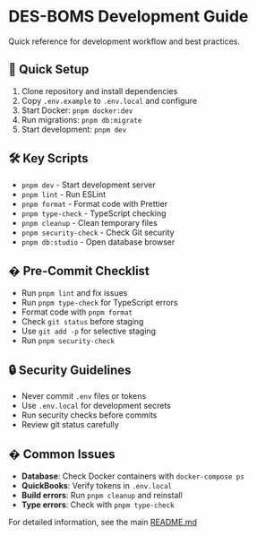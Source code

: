 # DES-BOMS Development Guide

Quick reference for development workflow and best practices.

## 🚀 Quick Setup

1. Clone repository and install dependencies
2. Copy `.env.example` to `.env.local` and configure
3. Start Docker: `pnpm docker:dev`
4. Run migrations: `pnpm db:migrate`
5. Start development: `pnpm dev`

## 🛠️ Key Scripts

- `pnpm dev` - Start development server
- `pnpm lint` - Run ESLint
- `pnpm format` - Format code with Prettier
- `pnpm type-check` - TypeScript checking
- `pnpm cleanup` - Clean temporary files
- `pnpm security-check` - Check Git security
- `pnpm db:studio` - Open database browser

## � Pre-Commit Checklist

- Run `pnpm lint` and fix issues
- Run `pnpm type-check` for TypeScript errors
- Format code with `pnpm format`
- Check `git status` before staging
- Use `git add -p` for selective staging
- Run `pnpm security-check`

## 🔒 Security Guidelines

- Never commit `.env` files or tokens
- Use `.env.local` for development secrets
- Run security checks before commits
- Review git status carefully

## � Common Issues

- **Database**: Check Docker containers with `docker-compose ps`
- **QuickBooks**: Verify tokens in `.env.local`
- **Build errors**: Run `pnpm cleanup` and reinstall
- **Type errors**: Check with `pnpm type-check`

For detailed information, see the main [README.md](../README.md)
